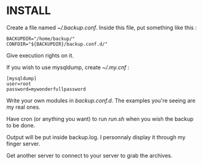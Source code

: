 INSTALL
======

Create a file named *~/.backup.conf*.
Inside this file, put something like this :
```
BACKUPDIR="/home/backup/"
CONFDIR="${BACKUPDIR}/backup.conf.d/"
```
Give execution rights on it.

If you wish to use mysqldump, create *~/.my.cnf* :
```
[mysqldump]
user=root
password=mywonderfullpassword
```

Write your own modules in *backup.conf.d*.
The examples you're seeing are my real ones.

Have cron (or anything you want) to run *run.sh* when you
wish the backup to be done.

Output will be put inside backup.log.
I personnaly display it through my finger server.

Get another server to connect to your server to grab the archives.

